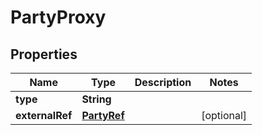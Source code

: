 

# PartyProxy


## Properties

| Name | Type | Description | Notes |
|------------ | ------------- | ------------- | -------------|
|**type** | **String** |  |  |
|**externalRef** | [**PartyRef**](PartyRef.md) |  |  [optional] |



